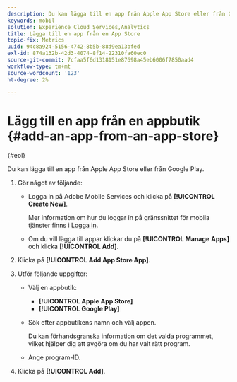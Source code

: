 ```yaml
---
description: Du kan lägga till en app från Apple App Store eller från Google Play.
keywords: mobil
solution: Experience Cloud Services,Analytics
title: Lägga till en app från en App Store
topic-fix: Metrics
uuid: 94c8a924-5156-4742-8b5b-88d9ea13bfed
exl-id: 874a132b-42d3-4074-8f14-22310fa60ec0
source-git-commit: 7cfaa5f6d1318151e87698a45eb6006f7850aad4
workflow-type: tm+mt
source-wordcount: '123'
ht-degree: 2%

---
```


# Lägg till en app från en appbutik {#add-an-app-from-an-app-store}

{#eol}

Du kan lägga till en app från Apple App Store eller från Google Play.

1. Gör något av följande:

   * Logga in på Adobe Mobile Services och klicka på **[!UICONTROL Create New]**.

      Mer information om hur du loggar in på gränssnittet för mobila tjänster finns i [Logga in](/help/using/gs/gs-signin.md).

   * Om du vill lägga till appar klickar du på **[!UICONTROL Manage Apps]** och klicka **[!UICONTROL Add]**.

1. Klicka på **[!UICONTROL Add App Store App]**.
1. Utför följande uppgifter:

   * Välj en appbutik:
      * **[!UICONTROL Apple App Store]**
      * **[!UICONTROL Google Play]**
   * Sök efter appbutikens namn och välj appen.

      Du kan förhandsgranska information om det valda programmet, vilket hjälper dig att avgöra om du har valt rätt program.

   * Ange program-ID.


1. Klicka på **[!UICONTROL Add]**.
